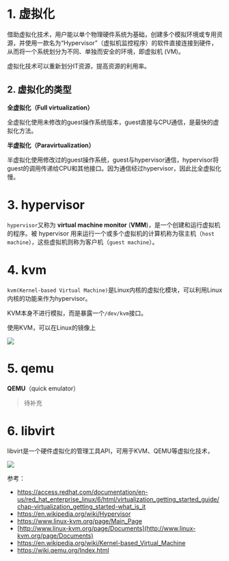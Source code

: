 # 1. 虚拟化

借助虚拟化技术，用户能以单个物理硬件系统为基础，创建多个模拟环境或专用资源，并使用一款名为“Hypervisor”（虚拟机监控程序）的软件直接连接到硬件，从而将一个系统划分为不同、单独而安全的环境，即虚拟机 (VM)。

虚拟化技术可以重新划分IT资源，提高资源的利用率。

## 2. 虚拟化的类型

**全虚拟化（Full virtualization）**

全虚拟化使用未修改的guest操作系统版本，guest直接与CPU通信，是最快的虚拟化方法。

**半虚拟化（Paravirtualization）**

半虚拟化使用修改过的guest操作系统，guest与hypervisor通信，hypervisor将guest的调用传递给CPU和其他接口。因为通信经过hypervisor，因此比全虚拟化慢。

# 3. hypervisor

`hypervisor`又称为 **virtual machine monitor** (**VMM**)，是一个创建和运行虚拟机的程序。被 hypervisor 用来运行一个或多个虚拟机的计算机称为宿主机（`host machine`），这些虚拟机则称为客户机（`guest machine`）。

# 4. kvm

`kvm(Kernel-based Virtual Machine)`是Linux内核的虚拟化模块，可以利用Linux内核的功能来作为hypervisor。

KVM本身不进行模拟，而是暴露一个`/dev/kvm`接口。

使用KVM，可以在Linux的镜像上

<img src="https://upload.wikimedia.org/wikipedia/commons/5/5c/Kernel-based_Virtual_Machine_zh-CN.svg">

# 5. qemu

**QEMU**（quick emulator）

> 待补充



# 6. libvirt

libvirt是一个硬件虚拟化的管理工具API，可用于KVM、QEMU等虚拟化技术，

<img src="https://upload.wikimedia.org/wikipedia/commons/d/d0/Libvirt_support.svg">



参考：

- https://access.redhat.com/documentation/en-us/red_hat_enterprise_linux/6/html/virtualization_getting_started_guide/chap-virtualization_getting_started-what_is_it
- https://en.wikipedia.org/wiki/Hypervisor
- https://www.linux-kvm.org/page/Main_Page
- [http://www.linux-kvm.org/page/Documents](http://www.linux-kvm.org/page/Documents)
- https://en.wikipedia.org/wiki/Kernel-based_Virtual_Machine
- https://wiki.qemu.org/Index.html



